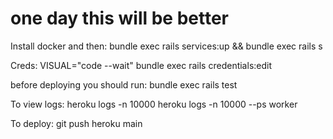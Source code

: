 # one day this will be better

Install docker and then:
bundle exec rails services:up && bundle exec rails s

Creds:
VISUAL="code --wait" bundle exec rails credentials:edit

before deploying you should run:
bundle exec rails test

To view logs:
heroku logs -n 10000
heroku logs -n 10000 --ps worker

To deploy:
git push heroku main
